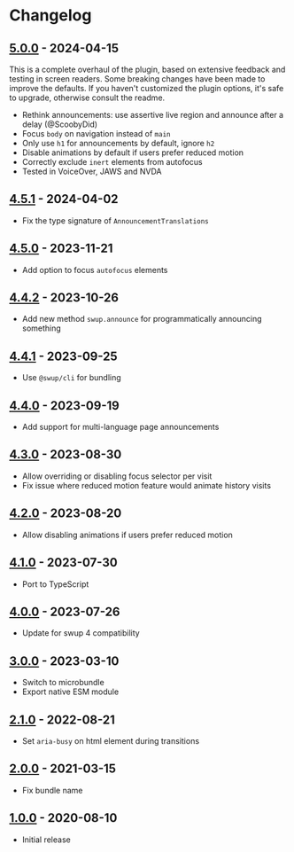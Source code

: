 # Changelog

## [5.0.0] - 2024-04-15

This is a complete overhaul of the plugin, based on extensive feedback and testing in screen
readers. Some breaking changes have been made to improve the defaults. If you haven't customized the
plugin options, it's safe to upgrade, otherwise consult the readme.

- Rethink announcements: use assertive live region and announce after a delay (@ScoobyDid)
- Focus `body` on navigation instead of `main`
- Only use `h1` for announcements by default, ignore `h2`
- Disable animations by default if users prefer reduced motion
- Correctly exclude `inert` elements from autofocus
- Tested in VoiceOver, JAWS and NVDA

## [4.5.1] - 2024-04-02

- Fix the type signature of `AnnouncementTranslations`

## [4.5.0] - 2023-11-21

- Add option to focus `autofocus` elements

## [4.4.2] - 2023-10-26

- Add new method `swup.announce` for programmatically announcing something

## [4.4.1] - 2023-09-25

- Use `@swup/cli` for bundling

## [4.4.0] - 2023-09-19

- Add support for multi-language page announcements

## [4.3.0] - 2023-08-30

- Allow overriding or disabling focus selector per visit
- Fix issue where reduced motion feature would animate history visits

## [4.2.0] - 2023-08-20

- Allow disabling animations if users prefer reduced motion

## [4.1.0] - 2023-07-30

- Port to TypeScript

## [4.0.0] - 2023-07-26

- Update for swup 4 compatibility

## [3.0.0] - 2023-03-10

- Switch to microbundle
- Export native ESM module

## [2.1.0] - 2022-08-21

- Set `aria-busy` on html element during transitions

## [2.0.0] - 2021-03-15

- Fix bundle name

## [1.0.0] - 2020-08-10

- Initial release

[5.0.0]: https://github.com/swup/a11y-plugin/releases/tag/5.0.0
[4.5.1]: https://github.com/swup/a11y-plugin/releases/tag/4.5.1
[4.5.0]: https://github.com/swup/a11y-plugin/releases/tag/4.5.0
[4.4.2]: https://github.com/swup/a11y-plugin/releases/tag/4.4.2
[4.4.1]: https://github.com/swup/a11y-plugin/releases/tag/4.4.1
[4.4.0]: https://github.com/swup/a11y-plugin/releases/tag/4.4.0
[4.3.0]: https://github.com/swup/a11y-plugin/releases/tag/4.3.0
[4.2.0]: https://github.com/swup/a11y-plugin/releases/tag/4.2.0
[4.1.0]: https://github.com/swup/a11y-plugin/releases/tag/4.1.0
[4.0.0]: https://github.com/swup/a11y-plugin/releases/tag/4.0.0
[3.0.0]: https://github.com/swup/a11y-plugin/releases/tag/3.0.0
[2.1.0]: https://github.com/swup/a11y-plugin/releases/tag/2.1.0
[2.0.0]: https://github.com/swup/a11y-plugin/releases/tag/2.0.0
[1.0.0]: https://github.com/swup/a11y-plugin/releases/tag/1.0.0
